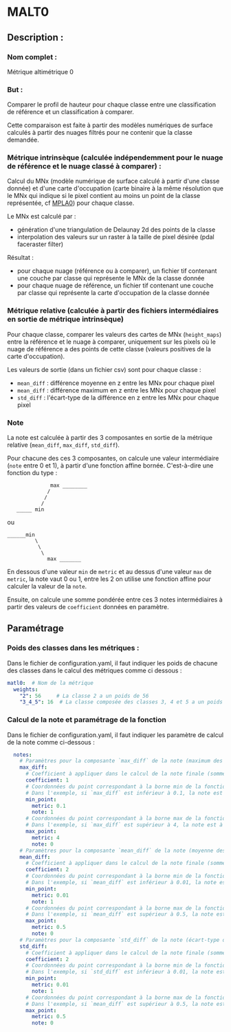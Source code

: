 # MALT0

## Description :

### Nom complet :

Métrique altimétrique 0

### But :

Comparer le profil de hauteur pour chaque classe entre une classification de référence et un classification à comparer.

Cette comparaison est faite à partir des modèles numériques de surface calculés à partir
des nuages filtrés pour ne contenir que la classe demandée.

### Métrique intrinsèque (calculée indépendemment pour le nuage de référence et le nuage classé à comparer) :

Calcul du MNx (modèle numérique de surface calculé à partir d'une classe donnée) et d'une carte
d'occupation (carte binaire à la même résolution que le MNx qui indique si le pixel contient au moins
un point de la classe représentée, cf [MPLA0](./mpla0.md)) pour chaque classe.

Le MNx est calculé par :
- génération d'une triangulation de Delaunay 2d des points de la classe
- interpolation des valeurs sur un raster à la taille de pixel désirée (pdal faceraster filter)

Résultat :
- pour chaque nuage (référence ou à comparer), un fichier tif contenant une couche par
classe qui représente le MNx de la classe donnée
- pour chaque nuage de référence, un fichier tif contenant une couche par classe qui représente la carte d'occupation de la classe donnée

### Métrique relative (calculée à partir des fichiers intermédiaires en sortie de métrique intrinsèque)

Pour chaque classe, comparer les valeurs des cartes de MNx (`height_maps`) entre la référence et le nuage à comparer,
uniquement sur les pixels où le nuage de référence a des points de cette classe (valeurs positives de la carte d'occupation).

Les valeurs de sortie (dans un fichier csv) sont pour chaque classe :
- `mean_diff` : différence moyenne en z entre les MNx pour chaque pixel
- `mean_diff` : différence maximum en z entre les MNx pour chaque pixel
- `std_diff` : l'écart-type de la différence en z entre les MNx pour chaque pixel

### Note

La note est calculée à partir des 3 composantes en sortie de la métrique relative (`mean_diff`, `max_diff`, `std_diff`).

Pour chacune des ces 3 composantes, on calcule une valeur intermédiaire (`note` entre 0 et 1), à partir d'une fonction affine bornée. C'est-à-dire une fonction du type :

```
              max ________
             /
            /
           /
   _____ min
```

ou
```
______min
         \
          \
           \
             max _______
```

En dessous d'une valeur `min` de `metric` et au dessus d'une valeur `max` de `metric`, la note vaut 0 ou 1, entre les 2 on utilise une fonction affine pour calculer la valeur de la `note`.

Ensuite, on calcule une somme pondérée entre ces 3 notes intermédiaires à partir des valeurs de `coefficient` données en paramètre.

## Paramétrage

### Poids des classes dans les métriques :

Dans le fichier de configuration.yaml, il faut indiquer les poids de chacune des classes dans le calcul des métriques comme ci dessous :
```yaml
matl0:  # Nom de la métrique
  weights:
    "2": 56     # La classe 2 a un poids de 56
    "3_4_5": 16  # La classe composée des classes 3, 4 et 5 a un poids de 16
```

### Calcul de la note et paramétrage de la fonction

Dans le fichier de configuration.yaml, il faut indiquer les paramètre de calcul de la note comme ci-dessous :

```yaml
  notes:
    # Paramètres pour la composante `max_diff` de la note (maximum des différences en z)
    max_diff:
      # Coefficient à appliquer dans le calcul de la note finale (somme pondérée)
      coefficient: 1
      # Coordonnées du point correspondant à la borne min de la fonction affine bornée (valeur de `metric` en dessous de laquelle `note` vaut toujours la valeur précisée ici)
      # Dans l'exemple, si `max_diff` est inférieur à 0.1, la note est à 1
      min_point:
        metric: 0.1
        note: 1
      # Coordonnées du point correspondant à la borne max de la fonction affine bornée (valeur de `metric` au dessus de laquelle `note` vaut toujours la valeur précisée ici)
      # Dans l'exemple, si `max_diff` est supérieur à 4, la note est à 0
      max_point:
        metric: 4
        note: 0
    # Paramètres pour la composante `mean_diff` de la note (moyenne des différences en z)
    mean_diff:
      # Coefficient à appliquer dans le calcul de la note finale (somme pondérée)
      coefficient: 2
      # Coordonnées du point correspondant à la borne min de la fonction affine bornée (valeur de `metric` en dessous de laquelle `note` vaut toujours la valeur précisée ici)
      # Dans l'exemple, si `mean_diff` est inférieur à 0.01, la note est à 1
      min_point:
        metric: 0.01
        note: 1
      # Coordonnées du point correspondant à la borne max de la fonction affine bornée (valeur de `metric` au dessus de laquelle `note` vaut toujours la valeur précisée ici)
      # Dans l'exemple, si `mean_diff` est supérieur à 0.5, la note est à 0
      max_point:
        metric: 0.5
        note: 0
    # Paramètres pour la composante `std_diff` de la note (écart-type des différences en z)
    std_diff:
      # Coefficient à appliquer dans le calcul de la note finale (somme pondérée)
      coefficient: 2
      # Coordonnées du point correspondant à la borne min de la fonction affine bornée (valeur de `metric` en dessous de laquelle `note` vaut toujours la valeur précisée ici)
      # Dans l'exemple, si `std_diff` est inférieur à 0.01, la note est à 1
      min_point:
        metric: 0.01
        note: 1
      # Coordonnées du point correspondant à la borne max de la fonction affine bornée (valeur de `metric` au dessus de laquelle `note` vaut toujours la valeur précisée ici)
      # Dans l'exemple, si `mean_diff` est supérieur à 0.5, la note est à 0
      max_point:
        metric: 0.5
        note: 0
   ```
